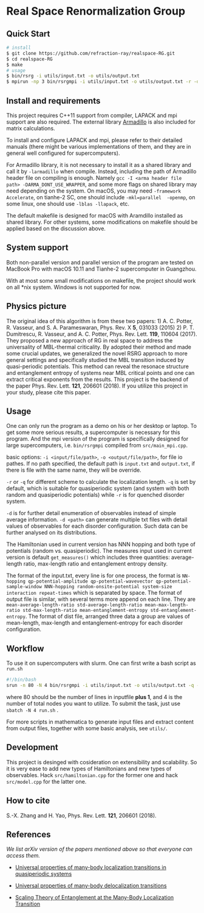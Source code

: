 # Real Space Renormalization Group

## Quick Start

```bash
# install
$ git clone https://github.com/refraction-ray/realspace-RG.git
$ cd realspace-RG
$ make 
# usage
$ bin/rsrg -i utils/input.txt -o utils/output.txt
$ mpirun -np 3 bin/rsrgmpi -i utils/input.txt -o utils/output.txt -r -d ./
```

## Install and requirements

This project requires C++11 support from compiler, LAPACK and mpi support are also required.  The external library [Armadillo](http://arma.sourceforge.net/) is also included for matrix calculations. 

To install and configure LAPACK and mpi, please refer to their detailed manuals (there might be various implementations of them, and they are in general well configured for supercomputers).

For Armadillo library, it is not necessary to install it as a shared library and call it by `-larmadillo` when compile. Instead, including the path of Armadillo header file on compiling is enough. Namely `gcc -I <arma header file path> -DARMA_DONT_USE_WRAPPER`, and some more flags on shared library may need depending on the system. On macOS, you may need `-framework Accelerate`, on tianhe-2 SC, one should include `-mkl=parallel  -openmp`, on some linux, one should use `-lblas -llapack`, etc.

The default makefile is designed for macOS with Aramdillo installed as shared library. For other systems, some modifications on makefile should be applied based on the discussion above.

## System support

Both non-parallel version and parallel version of the program are tested on MacBook Pro with macOS 10.11 and Tianhe-2 supercomputer in Guangzhou.

With at most some small modifications on makefile, the project should work on all *nix system. Windows is not supported for now.

## Physics picture

The original idea of this algorithm is from these two papers: 1) A. C. Potter, R. Vasseur, and S. A. Parameswaran, Phys. Rev. X **5**, 031033 (2015) 2)  P. T. Dumitrescu, R. Vasseur, and A. C. Potter, Phys. Rev. Lett. **119**, 110604 (2017). They proposed a new approach of RG in real space to address the universality of  MBL-thermal criticality. By adopted their method and made some crucial updates, we generalized the novel RSRG approach to more general settings and specifically studied the MBL transition induced by quasi-periodic potentials. This method can reveal the resonace structure and entanglement entropy of systems near MBL critical points and one can extract critical exponents from the results. This project is the backend of the paper Phys. Rev. Lett. **121**, 206601 (2018). If you utilize this project in your study, please cite this paper.

## Usage

One can only run the program as a demo on his or her desktop or laptop. To get some more serious results, a supercomputer is necessary for this program. And the mpi version of the program is specifically designed for large supercomputers, i.e. `bin/rsrgmpi` compiled from `src/main_mpi.cpp`.

basic options: `-i <input/file/path>`, `-o <output/file/path>`, for file io pathes. If no path specified, the default path is `input.txt` and `output.txt`, if there is file with the same name, they will be override.

`-r` or `-q` for different scheme to calculate the localization length. `-q` is set by default, which is suitable for quasiperiodic system (and system with both random and quasiperiodic potentials) while `-r` is for quenched disorder system.

`-d` is for further detail enumeration of observables instead of simple average information. `-d <path>` can generate multiple txt files with detail values of observables for each disorder configuration. Such data can be further analysed on its distributions.

The Hamiltonian used in current version has NNN hopping and both type of potentials (random vs. quasiperiodic). The measures input used in current version is default `get_measures()` which includes three quantities:  average-length ratio, max-length ratio and entanglement entropy density.

The format of the input.txt, every line is for one process, the format is `NN-hopping qp-potential-amplitude qp-potential-wavevector qp-potential-sample-window NNN-hopping random-onsite-potential system-size interaction repeat-times` which is separated by space. The format of output file is similar, with several terms more append on each line. They are `mean-average-length-ratio std-average-length-ratio mean-max-length-ratio std-max-length-ratio mean-entanglement-entropy std-entanglement-entropy`. The format of dist file, arranged three data a group are values of mean-length, max-length and entanglement-entropy for each disorder configuration.

## Workflow

To use it on supercomputers with slurm. One can first write a bash script as `run.sh`

```bash
#!/bin/bash
srun -n 80 -N 4 bin/rsrgmpi -i utils/input.txt -o utils/output.txt -q -d data/
```

where 80 should be the number of lines in inputfile **plus 1**, and 4 is the number of total nodes you want to utilize. To submit the task, just use `sbatch -N 4 run.sh` .

For more scripts in mathematica to generate input files and extract content from output files, together with some basic analysis, see `utils/`.

## Development

This project is desinged with cosideration on extensibility and scalability. So it is very ease to add new types of Hamiltonians and new types of observables. Hack `src/hamiltonian.cpp` for the former one and hack `src/model.cpp` for the latter one.

## How to cite

S.-X. Zhang and H. Yao, Phys. Rev. Lett. **121**, 206601 (2018).

## References

*We list arXiv version of the papers mentioned above so that everyone can access them.*

* [Universal properties of many-body localization transitions in quasiperiodic systems](https://arxiv.org/abs/1805.05958)

* [Universal properties of many-body delocalization transitions](https://arxiv.org/abs/1501.03501)

* [Scaling Theory of Entanglement at the Many-Body Localization Transition](https://arxiv.org/abs/1701.04827)